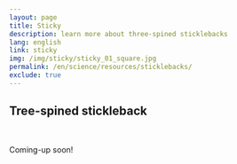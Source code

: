 ```yaml
---
layout: page
title: Sticky
description: learn more about three-spined sticklebacks
lang: english
link: sticky
img: /img/sticky/sticky_01_square.jpg
permalink: /en/science/resources/sticklebacks/
exclude: true
---
```


<link rel="stylesheet" href="https://use.fontawesome.com/releases/v5.1.0/css/all.css" integrity="sha384-lKuwvrZot6UHsBSfcMvOkWwlCMgc0TaWr+30HWe3a4ltaBwTZhyTEggF5tJv8tbt" crossorigin="anonymous">

<h2>Tree-spined stickleback</h2>
<br/>

<i class="fas fa-redo"></i>
Coming-up soon!
